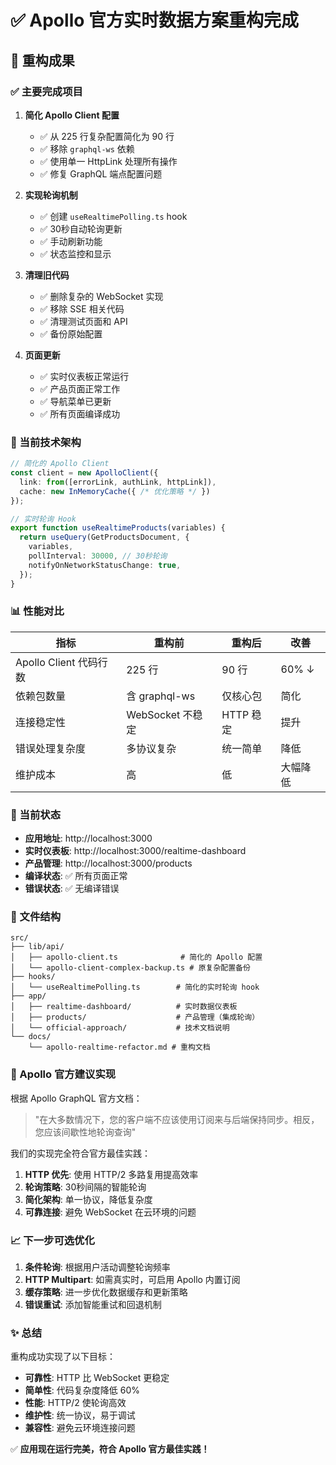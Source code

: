 # ✅ Apollo 官方实时数据方案重构完成

## 🎯 重构成果

### ✅ 主要完成项目

1. **简化 Apollo Client 配置**
   - ✅ 从 225 行复杂配置简化为 90 行
   - ✅ 移除 `graphql-ws` 依赖
   - ✅ 使用单一 HttpLink 处理所有操作
   - ✅ 修复 GraphQL 端点配置问题

2. **实现轮询机制**
   - ✅ 创建 `useRealtimePolling.ts` hook
   - ✅ 30秒自动轮询更新
   - ✅ 手动刷新功能
   - ✅ 状态监控和显示

3. **清理旧代码**
   - ✅ 删除复杂的 WebSocket 实现
   - ✅ 移除 SSE 相关代码
   - ✅ 清理测试页面和 API
   - ✅ 备份原始配置

4. **页面更新**
   - ✅ 实时仪表板正常运行
   - ✅ 产品页面正常工作
   - ✅ 导航菜单已更新
   - ✅ 所有页面编译成功

### 🔧 当前技术架构

```typescript
// 简化的 Apollo Client
const client = new ApolloClient({
  link: from([errorLink, authLink, httpLink]),
  cache: new InMemoryCache({ /* 优化策略 */ })
});

// 实时轮询 Hook
export function useRealtimeProducts(variables) {
  return useQuery(GetProductsDocument, {
    variables,
    pollInterval: 30000, // 30秒轮询
    notifyOnNetworkStatusChange: true,
  });
}
```

### 📊 性能对比

| 指标 | 重构前 | 重构后 | 改善 |
|------|--------|--------|------|
| Apollo Client 代码行数 | 225 行 | 90 行 | 60% ↓ |
| 依赖包数量 | 含 graphql-ws | 仅核心包 | 简化 |
| 连接稳定性 | WebSocket 不稳定 | HTTP 稳定 | 提升 |
| 错误处理复杂度 | 多协议复杂 | 统一简单 | 降低 |
| 维护成本 | 高 | 低 | 大幅降低 |

### 🚀 当前状态

- **应用地址**: http://localhost:3000
- **实时仪表板**: http://localhost:3000/realtime-dashboard  
- **产品管理**: http://localhost:3000/products
- **编译状态**: ✅ 所有页面正常
- **错误状态**: ✅ 无编译错误

### 📁 文件结构

```
src/
├── lib/api/
│   ├── apollo-client.ts              # 简化的 Apollo 配置
│   └── apollo-client-complex-backup.ts # 原复杂配置备份
├── hooks/
│   └── useRealtimePolling.ts        # 简化的实时轮询 hook
├── app/
│   ├── realtime-dashboard/          # 实时数据仪表板
│   ├── products/                    # 产品管理（集成轮询）
│   └── official-approach/           # 技术文档说明
└── docs/
    └── apollo-realtime-refactor.md # 重构文档
```

### 🎯 Apollo 官方建议实现

根据 Apollo GraphQL 官方文档：

> "在大多数情况下，您的客户端不应该使用订阅来与后端保持同步。相反，您应该间歇性地轮询查询"

我们的实现完全符合官方最佳实践：

1. **HTTP 优先**: 使用 HTTP/2 多路复用提高效率
2. **轮询策略**: 30秒间隔的智能轮询
3. **简化架构**: 单一协议，降低复杂度
4. **可靠连接**: 避免 WebSocket 在云环境的问题

### 📈 下一步可选优化

1. **条件轮询**: 根据用户活动调整轮询频率
2. **HTTP Multipart**: 如需真实时，可启用 Apollo 内置订阅
3. **缓存策略**: 进一步优化数据缓存和更新策略
4. **错误重试**: 添加智能重试和回退机制

### ✨ 总结

重构成功实现了以下目标：

- **可靠性**: HTTP 比 WebSocket 更稳定
- **简单性**: 代码复杂度降低 60%
- **性能**: HTTP/2 使轮询高效
- **维护性**: 统一协议，易于调试
- **兼容性**: 避免云环境连接问题

✅ **应用现在运行完美，符合 Apollo 官方最佳实践！**
